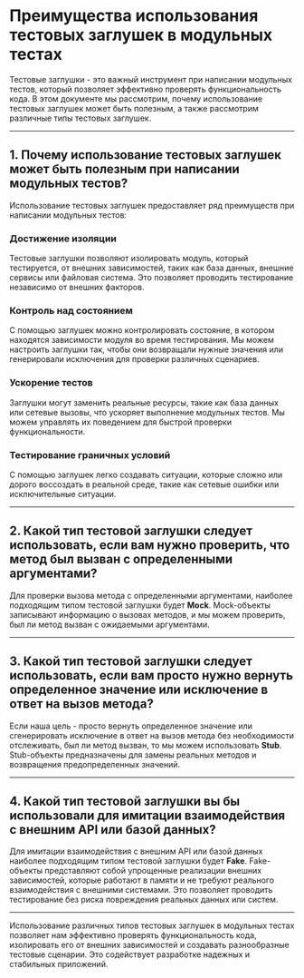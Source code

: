 # Преимущества использования тестовых заглушек в модульных тестах

Тестовые заглушки - это важный инструмент при написании модульных тестов, который позволяет эффективно проверять функциональность кода. В этом документе мы рассмотрим, почему использование тестовых заглушек может быть полезным, а также рассмотрим различные типы тестовых заглушек.

---

## 1. Почему использование тестовых заглушек может быть полезным при написании модульных тестов?

Использование тестовых заглушек предоставляет ряд преимуществ при написании модульных тестов:

### Достижение изоляции
Тестовые заглушки позволяют изолировать модуль, который тестируется, от внешних зависимостей, таких как база данных, внешние сервисы или файловая система. Это позволяет проводить тестирование независимо от внешних факторов.

### Контроль над состоянием
С помощью заглушек можно контролировать состояние, в котором находятся зависимости модуля во время тестирования. Мы можем настроить заглушки так, чтобы они возвращали нужные значения или генерировали исключения для проверки различных сценариев.

### Ускорение тестов
Заглушки могут заменить реальные ресурсы, такие как база данных или сетевые вызовы, что ускоряет выполнение модульных тестов. Мы можем управлять их поведением для быстрой проверки функциональности.

### Тестирование граничных условий
С помощью заглушек легко создавать ситуации, которые сложно или дорого воссоздать в реальной среде, такие как сетевые ошибки или исключительные ситуации.

---

## 2. Какой тип тестовой заглушки следует использовать, если вам нужно проверить, что метод был вызван с определенными аргументами?

Для проверки вызова метода с определенными аргументами, наиболее подходящим типом тестовой заглушки будет **Mock**. Mock-объекты записывают информацию о вызовах методов, и мы можем проверить, был ли метод вызван с ожидаемыми аргументами.

---

## 3. Какой тип тестовой заглушки следует использовать, если вам просто нужно вернуть определенное значение или исключение в ответ на вызов метода?

Если наша цель - просто вернуть определенное значение или сгенерировать исключение в ответ на вызов метода без необходимости отслеживать, был ли метод вызван, то мы можем использовать **Stub**. Stub-объекты предназначены для замены реальных методов и возвращения предопределенных значений.

---

## 4. Какой тип тестовой заглушки вы бы использовали для имитации взаимодействия с внешним API или базой данных?

Для имитации взаимодействия с внешним API или базой данных наиболее подходящим типом тестовой заглушки будет **Fake**. Fake-объекты представляют собой упрощенные реализации внешних зависимостей, которые работают в памяти и не требуют реального взаимодействия с внешними системами. Это позволяет проводить тестирование без риска повреждения реальных данных или систем.

---

Использование различных типов тестовых заглушек в модульных тестах позволяет нам эффективно проверять функциональность кода, изолировать его от внешних зависимостей и создавать разнообразные тестовые сценарии. Это содействует разработке надежных и стабильных приложений.
